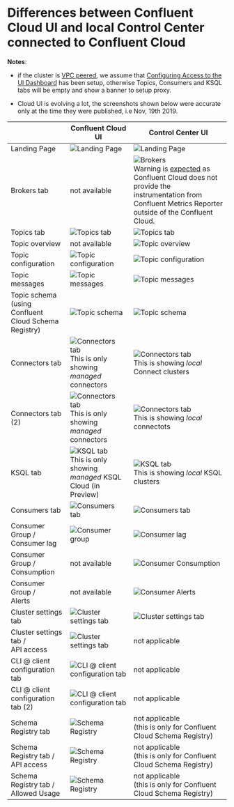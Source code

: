 # Differences between Confluent Cloud UI and local Control Center connected to Confluent Cloud

**Notes**:

* if the cluster is [VPC peered](https://docs.confluent.io/current/cloud/vpc.html), we assume that [Configuring Access to the UI Dashboard](https://docs.confluent.io/current/cloud/vpc.html#configuring-access-to-the-ui-dashboard) has been setup, otherwise Topics, Consumers and KSQL tabs will be empty and show a banner to setup proxy.

* Cloud UI is evolving a lot, the screenshots shown below were accurate only at the time they were published, i.e Nov, 19th 2019.


|   |  Confluent Cloud UI | Control Center UI |
|---|---|---|
|Landing Page| ![Landing Page](../images/1.jpg)  | ![Landing Page](../images/2.jpg)  |
|Brokers tab| not available  | ![Brokers](../images/3.jpg) <br> Warning is [expected](https://docs.confluent.io/current/cloud/connect/c3-cloud-config.html#limitations) as Confluent Cloud does not provide the instrumentation from Confluent Metrics Reporter outside of the Confluent Cloud. |
|Topics tab| ![Topics tab](../images/4.jpg)  | ![Topics tab](../images/5.jpg)  |
|Topic overview| not available | ![Topic overview](../images/12.jpg)  |
|Topic configuration| ![Topic configuration](../images/6.jpg)  | ![Topic configuration](../images/7.jpg)  |
|Topic messages| ![Topic messages](../images/8.jpg)  | ![Topic messages](../images/9.jpg)  |
|Topic schema <br>(using Confluent Cloud Schema Registry)| ![Topic schema](../images/10.jpg)  | ![Topic schema](../images/11.jpg)  |
|Connectors tab| ![Connectors tab](../images/13.jpg) <br> This is only showing _managed_ connectors | ![Connectors tab](../images/14.jpg) <br> This is showing _local_ Connect clusters |
|Connectors tab (2)| ![Connectors tab](../images/15.jpg) <br> This is only showing _managed_ connectors | ![Connectors tab](../images/16.jpg) <br> This is showing _local_ connectots |
|KSQL tab| ![KSQL tab](../images/17.jpg) <br> This is only showing _managed_ KSQL Cloud (in Preview) | ![KSQL tab](../images/18.jpg) <br> This is showing _local_ KSQL clusters |
|Consumers tab| ![Consumers tab](../images/19.jpg)  | ![Consumers tab](../images/20.jpg)  |
|Consumer Group /<br> Consumer lag| ![Consumer group](../images/21.jpg)  | ![Consumer lag](../images/22.jpg)  |
|Consumer Group /<br> Consumption| not available  | ![Consumer Consumption](../images/23.jpg)  |
|Consumer Group /<br> Alerts| not available  | ![Consumer Alerts](../images/24.jpg)  |
|Cluster settings tab| ![Cluster settings tab](../images/25.jpg)  | ![Cluster settings tab](../images/26.jpg)  |
|Cluster settings tab /<br> API access| ![Cluster settings tab](../images/29.jpg)  | not applicable |
|CLI @ client configuration tab| ![CLI @ client configuration tab](../images/27.jpg)  | not applicable  |
|CLI @ client configuration tab (2)| ![CLI @ client configuration tab](../images/27.jpg)  | not applicable  |
|Schema Registry tab| ![Schema Registry](../images/30.jpg)  | not applicable <br>(this is only for Confluent Cloud Schema Registry) |
|Schema Registry tab /<br> API access| ![Schema Registry](../images/31.jpg)  | not applicable <br>(this is only for Confluent Cloud Schema Registry)  |
|Schema Registry tab /<br> Allowed Usage| ![Schema Registry](../images/32.jpg)  | not applicable <br>(this is only for Confluent Cloud Schema Registry)  |